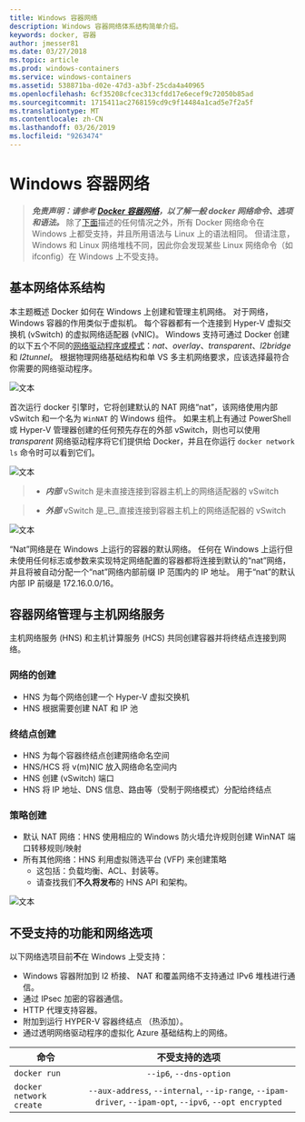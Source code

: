 ```yaml
---
title: Windows 容器网络
description: Windows 容器网络体系结构简单介绍。
keywords: docker, 容器
author: jmesser81
ms.date: 03/27/2018
ms.topic: article
ms.prod: windows-containers
ms.service: windows-containers
ms.assetid: 538871ba-d02e-47d3-a3bf-25cda4a40965
ms.openlocfilehash: 6cf35208cfcec313cfdd17e6ecef9c72050b85ad
ms.sourcegitcommit: 1715411ac2768159cd9c9f14484a1cad5e7f2a5f
ms.translationtype: MT
ms.contentlocale: zh-CN
ms.lasthandoff: 03/26/2019
ms.locfileid: "9263474"
---
```

# <a name="windows-container-networking"></a>Windows 容器网络
> ***免责声明：请参考 [Docker 容器网络](https://docs.docker.com/engine/userguide/networking/)，以了解一般 docker 网络命令、选项和语法。*** 除了[下面](#unsupported-features-and-network-options)描述的任何情况之外，所有 Docker 网络命令在 Windows 上都受支持，并且所用语法与 Linux 上的语法相同。 但请注意，Windows 和 Linux 网络堆栈不同，因此你会发现某些 Linux 网络命令（如 ifconfig）在 Windows 上不受支持。


## <a name="basic-networking-architecture"></a>基本网络体系结构
本主题概述 Docker 如何在 Windows 上创建和管理主机网络。 对于网络，Windows 容器的作用类似于虚拟机。 每个容器都有一个连接到 Hyper-V 虚拟交换机 (vSwitch) 的虚拟网络适配器 (vNIC)。 Windows 支持可通过 Docker 创建的以下五个不同的[网络驱动程序或模式](./network-drivers-topologies.md)：*nat*、*overlay*、*transparent*、*l2bridge* 和 *l2tunnel*。 根据物理网络基础结构和单 VS 多主机网络要求，应该选择最符合你需要的网络驱动程序。


![文本](media/windowsnetworkstack-simple.png)


首次运行 docker 引擎时，它将创建默认的 NAT 网络“nat”，该网络使用内部 vSwitch 和一个名为 `WinNAT` 的 Windows 组件。 如果主机上有通过 PowerShell 或 Hyper-V 管理器创建的任何预先存在的外部 vSwitch，则也可以使用 *transparent* 网络驱动程序将它们提供给 Docker，并且在你运行 ``docker network ls`` 命令时可以看到它们。  


![文本](media/docker-network-ls.png)


> - ***内部*** vSwitch 是未直接连接到容器主机上的网络适配器的 vSwitch 

> - ***外部*** vSwitch 是_已_直接连接到容器主机上的网络适配器的 vSwitch  


![文本](media/get-vmswitch.png)


“Nat”网络是在 Windows 上运行的容器的默认网络。 任何在 Windows 上运行但未使用任何标志或参数来实现特定网络配置的容器都将连接到默认的“nat”网络，并且将被自动分配一个“nat”网络内部前缀 IP 范围内的 IP 地址。 用于“nat”的默认内部 IP 前缀是 172.16.0.0/16。 


## <a name="container-network-management-with-host-network-service"></a>容器网络管理与主机网络服务

主机网络服务 (HNS) 和主机计算服务 (HCS) 共同创建容器并将终结点连接到网络。

### <a name="network-creation"></a>网络的创建
  - HNS 为每个网络创建一个 Hyper-V 虚拟交换机
  - HNS 根据需要创建 NAT 和 IP 池

### <a name="endpoint-creation"></a>终结点创建
  - HNS 为每个容器终结点创建网络命名空间
  - HNS/HCS 将 v(m)NIC 放入网络命名空间内
  - HNS 创建 (vSwitch) 端口
  - HNS 将 IP 地址、DNS 信息、路由等（受制于网络模式）分配给终结点

### <a name="policy-creation"></a>策略创建
  - 默认 NAT 网络：HNS 使用相应的 Windows 防火墙允许规则创建 WinNAT 端口转移规则/映射
  - 所有其他网络：HNS 利用虚拟筛选平台 (VFP) 来创建策略
    - 这包括：负载均衡、ACL、封装等。
    - 请查找我们**不久将发布**的 HNS API 和架构。


![文本](media/HNS-Management-Stack.png)


 ## <a name="unsupported-features-and-network-options"></a>不受支持的功能和网络选项
 以下网络选项目前**不**在 Windows 上受支持：
   * Windows 容器附加到 l2 桥接、 NAT 和覆盖网络不支持通过 IPv6 堆栈进行通信。
   * 通过 IPsec 加密的容器通信。
   * HTTP 代理支持容器。
   * 附加到运行 HYPER-V 容器终结点 （热添加）。
   * 通过透明网络驱动程序的虚拟化 Azure 基础结构上的网络。

 | 命令        | 不受支持的选项   |
 | ---------------|:--------------------:|
 | ``docker run``|   ``--ip6``, ``--dns-option`` |
 | ``docker network create``| ``--aux-address``, ``--internal``, ``--ip-range``, ``--ipam-driver``, ``--ipam-opt``, ``--ipv6``, ``--opt encrypted`` |